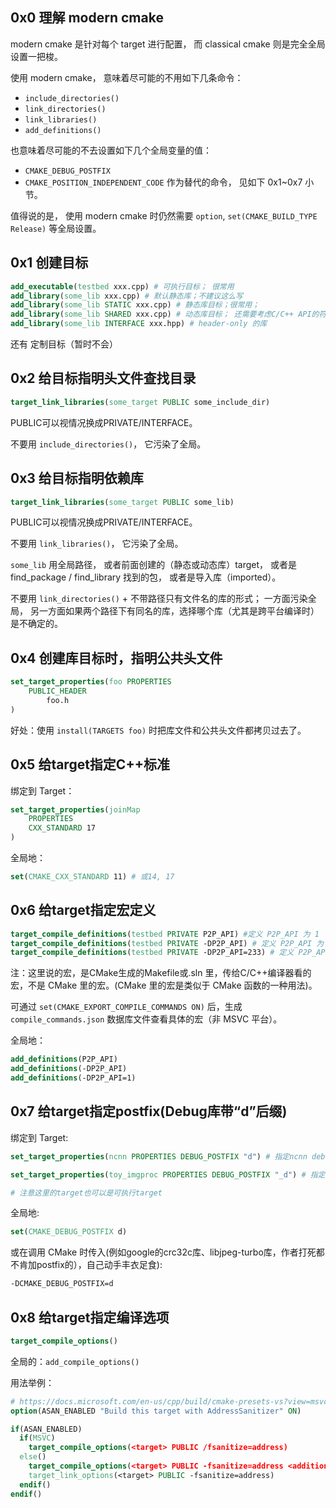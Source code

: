 ## 0x0 理解 modern cmake
modern cmake 是针对每个 target 进行配置， 而 classical cmake 则是完全全局设置一把梭。

使用 modern cmake， 意味着尽可能的不用如下几条命令：
- `include_directories()`
- `link_directories()`
- `link_libraries()`
- `add_definitions()`

也意味着尽可能的不去设置如下几个全局变量的值：
- `CMAKE_DEBUG_POSTFIX`
- `CMAKE_POSITION_INDEPENDENT_CODE`
作为替代的命令， 见如下 0x1~0x7 小节。

值得说的是， 使用 modern cmake 时仍然需要 `option`, `set(CMAKE_BUILD_TYPE Release)` 等全局设置。

## 0x1 创建目标

```cmake
add_executable(testbed xxx.cpp) # 可执行目标； 很常用
add_library(some_lib xxx.cpp) # 默认静态库；不建议这么写
add_library(some_lib STATIC xxx.cpp) # 静态库目标；很常用；
add_library(some_lib SHARED xxx.cpp) # 动态库目标； 还需要考虑C/C++ API的符号导出；暂时不怎么用
add_library(some_lib INTERFACE xxx.hpp) # header-only 的库
```
还有 定制目标（暂时不会）

## 0x2 给目标指明头文件查找目录
```cmake
target_link_libraries(some_target PUBLIC some_include_dir)
```

PUBLIC可以视情况换成PRIVATE/INTERFACE。

不要用 `include_directories()`， 它污染了全局。

## 0x3 给目标指明依赖库
```cmake
target_link_libraries(some_target PUBLIC some_lib)
```

PUBLIC可以视情况换成PRIVATE/INTERFACE。

不要用 `link_libraries()`， 它污染了全局。

`some_lib` 用全局路径， 或者前面创建的（静态或动态库）target， 或者是 find_package / find_library 找到的包， 或者是导入库（imported）。

不要用 `link_directories()` + 不带路径只有文件名的库的形式； 一方面污染全局， 另一方面如果两个路径下有同名的库，选择哪个库（尤其是跨平台编译时）是不确定的。

## 0x4 创建库目标时，指明公共头文件
```cmake
set_target_properties(foo PROPERTIES
    PUBLIC_HEADER
        foo.h
)
```
好处：使用 `install(TARGETS foo)` 时把库文件和公共头文件都拷贝过去了。

## 0x5 给target指定C++标准
绑定到 Target：
```cmake
set_target_properties(joinMap
    PROPERTIES
    CXX_STANDARD 17
)
```

全局地：
```cmake
set(CMAKE_CXX_STANDARD 11) # 或14, 17
```

## 0x6 给target指定宏定义
```cmake
target_compile_definitions(testbed PRIVATE P2P_API) #定义 P2P_API 为 1
target_compile_definitions(testbed PRIVATE -DP2P_API) # 定义 P2P_API 为 1
target_compile_definitions(testbed PRIVATE -DP2P_API=233) # 定义 P2P_API 为 233
```
注：这里说的宏，是CMake生成的Makefile或.sln 里，传给C/C++编译器看的宏，不是 CMake 里的宏。(CMake 里的宏是类似于 CMake 函数的一种用法)。

可通过 `set(CMAKE_EXPORT_COMPILE_COMMANDS ON)` 后，生成 `compile_commands.json` 数据库文件查看具体的宏（非 MSVC 平台）。

全局地：
```cmake
add_definitions(P2P_API)
add_definitions(-DP2P_API)
add_definitions(-DP2P_API=1)
```

## 0x7 给target指定postfix(Debug库带“d”后缀)
绑定到 Target:
```cmake
set_target_properties(ncnn PROPERTIES DEBUG_POSTFIX "d") # 指定ncnn debug库的后缀为d

set_target_properties(toy_imgproc PROPERTIES DEBUG_POSTFIX "_d") # 指定toy_imgproc debug库的后缀为_d

# 注意这里的target也可以是可执行target
```

全局地:
```cmake
set(CMAKE_DEBUG_POSTFIX d)
```

或在调用 CMake 时传入(例如google的crc32c库、libjpeg-turbo库，作者打死都不肯加postfix的），自己动手丰衣足食):
```bash
-DCMAKE_DEBUG_POSTFIX=d
```

## 0x8 给target指定编译选项
```cmake
target_compile_options()
```

全局的：`add_compile_options()`

用法举例：
```cmake
# https://docs.microsoft.com/en-us/cpp/build/cmake-presets-vs?view=msvc-170#enable-addresssanitizer-for-windows-and-linux
option(ASAN_ENABLED "Build this target with AddressSanitizer" ON)

if(ASAN_ENABLED)
  if(MSVC)
    target_compile_options(<target> PUBLIC /fsanitize=address)
  else()
    target_compile_options(<target> PUBLIC -fsanitize=address <additional-options>)
    target_link_options(<target> PUBLIC -fsanitize=address)
  endif()
endif()
```